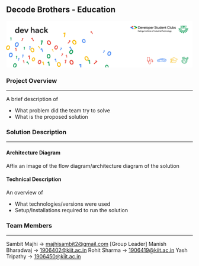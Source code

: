## Decode Brothers - Education
![Image description](https://github.com/sambitraze/DecodeBrothers-Education-DevHacks/blob/master/unnamed.png)
### Project Overview
----------------------------------

A brief description of 
* What problem did the team try to solve
* What is the proposed solution

### Solution Description
----------------------------------

#### Architecture Diagram

Affix an image of the flow diagram/architecture diagram of the solution

#### Technical Description

An overview of 
* What technologies/versions were used
* Setup/Installations required to run the solution


### Team Members
----------------------------------

Sambit Majhi -> majhisambit2@gmail.com  [Group Leader]
Manish Bharadwaj -> 1906402@kiit.ac.in
Rohit Sharma -> 1906419@kiit.ac.in
Yash Tripathy -> 1906450@kiit.ac.in
